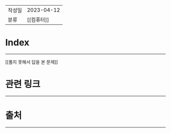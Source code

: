 |               |                       |
|:--------------|:----------------------|
|  작성일          |  2023-04-12  |
|    분류         |  [[컴퓨터]]                     |

# Index
---
[[풀지 못해서 답을 본 문제]]


# 관련 링크
---


# 출처
---
